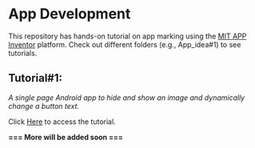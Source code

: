 # App Development
This repository has hands-on tutorial on app marking using the [MIT APP Inventor](https://appinventor.mit.edu/) platform. Check out different folders (e.g., App_idea#1) to see tutorials. 

## Tutorial#1:
*A single page Android app to hide and show an image and dynamically change a button text.*

Click [Here](App_idea#1/tutorial.md) to access the tutorial.

**=== More will be added soon ===**
